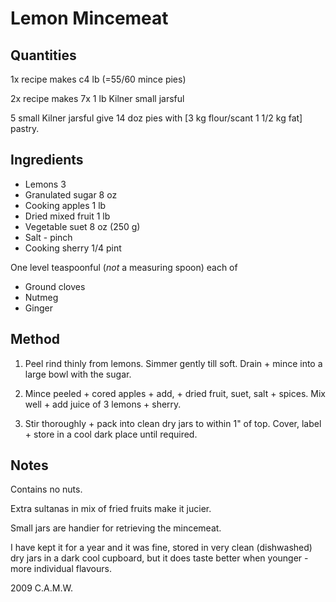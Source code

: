 # Lemon Mincemeat

## Quantities

1x recipe makes c4 lb (=55/60 mince pies)

2x recipe makes 7x 1 lb Kilner small jarsful

5 small Kilner jarsful give 14 doz pies with [3 kg flour/scant 1 1/2 kg fat] pastry.

## Ingredients

- Lemons 3
- Granulated sugar 8 oz
- Cooking apples 1 lb
- Dried mixed fruit 1 lb
- Vegetable suet 8 oz (250 g)
- Salt - pinch
- Cooking sherry 1/4 pint

One level teaspoonful (_not_ a measuring spoon) each of
- Ground cloves
- Nutmeg
- Ginger

## Method

1. Peel rind thinly from lemons. Simmer gently till soft. Drain + mince into a large bowl with the sugar.

1. Mince peeled + cored apples + add, + dried fruit, suet, salt + spices. Mix well + add juice of 3 lemons + sherry.

1. Stir thoroughly + pack into clean dry jars to within 1" of top. Cover, label + store in a cool dark place until required.


## Notes

Contains no nuts.

Extra sultanas in mix of fried fruits make it jucier.

Small jars are handier for retrieving the mincemeat.

I have kept it for a year and it was fine, stored in very clean (dishwashed) dry jars in a dark cool cupboard, but it does taste better when younger - more individual flavours.

2009 C.A.M.W.
